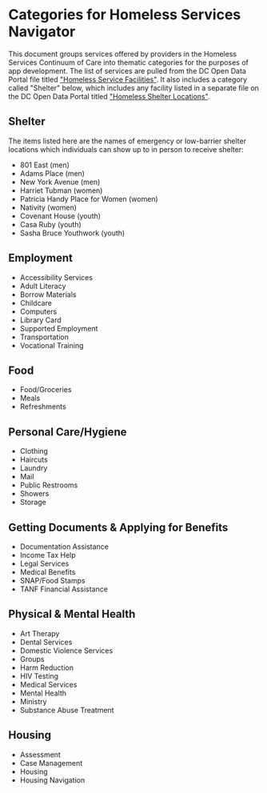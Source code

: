 # Categories for Homeless Services Navigator
This document groups services offered by providers in the Homeless Services Continuum of Care into thematic categories for the purposes of app development. The list of services are pulled from the DC Open Data Portal file titled ["Homeless Service Facilities"](http://opendata.dc.gov/datasets/homeless-service-facilities). It also includes a category called "Shelter" below, which includes any facility listed in a separate file on the DC Open Data Portal titled ["Homeless Shelter Locations"](http://opendata.dc.gov/datasets/homeless-shelter-locations).

## Shelter
The items listed here are the names of emergency or low-barrier shelter locations which individuals can show up to in person to receive shelter:
* 801 East (men)
* Adams Place (men)
* New York Avenue (men)
* Harriet Tubman (women)
* Patricia Handy Place for Women (women)
* Nativity (women)
* Covenant House (youth) 
* Casa Ruby (youth)
* Sasha Bruce Youthwork (youth)

## Employment
* Accessibility Services
* Adult Literacy
* Borrow Materials
* Childcare
* Computers
* Library Card
* Supported Employment
* Transportation
* Vocational Training

## Food
* Food/Groceries
* Meals
* Refreshments

## Personal Care/Hygiene
* Clothing
* Haircuts
* Laundry
* Mail
* Public Restrooms
* Showers
* Storage

## Getting Documents & Applying for Benefits
* Documentation Assistance
* Income Tax Help
* Legal Services
* Medical Benefits
* SNAP/Food Stamps
* TANF Financial Assistance

## Physical & Mental Health
* Art Therapy
* Dental Services
* Domestic Violence Services
* Groups
* Harm Reduction
* HIV Testing
* Medical Services
* Mental Health
* Ministry
* Substance Abuse Treatment

## Housing
* Assessment
* Case Management
* Housing
* Housing Navigation

